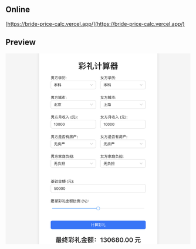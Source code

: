 ## Online
[https://bride-price-calc.vercel.app/](https://bride-price-calc.vercel.app/)
## Preview
![./preview.png](./preview.png)

